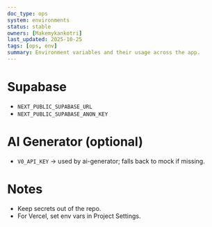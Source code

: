 ```yaml
---
doc_type: ops
system: environments
status: stable
owners: [Makemykankotri]
last_updated: 2025-10-25
tags: [ops, env]
summary: Environment variables and their usage across the app.
---
```


# Supabase
- `NEXT_PUBLIC_SUPABASE_URL`
- `NEXT_PUBLIC_SUPABASE_ANON_KEY`

# AI Generator (optional)
- `V0_API_KEY` → used by ai-generator; falls back to mock if missing.

# Notes
- Keep secrets out of the repo.
- For Vercel, set env vars in Project Settings.
